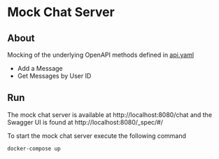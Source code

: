 # Mock Chat Server

## About

Mocking of the underlying OpenAPI methods defined in [api.yaml](./api.yaml)
 - Add a Message
 - Get Messages by User ID

## Run

The mock chat server is available at http://localhost:8080/chat and the Swagger UI is found at http://localhost:8080/_spec/#/

To start the mock chat server execute the following command

    docker-compose up

